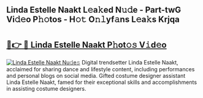 ## Linda Estelle Naakt L𝚎a𝚔ed N𝚞𝚍e - Part-twG Vi𝚍𝚎o P𝚑𝚘tos - H𝚘𝚝 O𝚗𝚕yf𝚊ns L𝚎a𝚔s Krjqa

# <h2><a href="http://kfdb788.oniu.top/?m=Linda+Estelle+Naakt">🔗👉 🔴 Linda Estelle Naakt P𝚑ot𝚘𝚜 V𝚒d𝚎o</a></h2>

[![Linda Estelle Naakt Nu𝚍e𝚜](https://i.imgur.com/0qMVB7G.gif)](http://kfdb788.oniu.top/?m=Linda+Estelle+Naakt)
Digital trendsetter Linda Estelle Naakt, acclaimed for sharing dance and lifestyle content, including performances and personal blogs on social media. Gifted costume designer assistant Linda Estelle Naakt, famed for their exceptional skills and accomplishments in assisting costume designers.  
